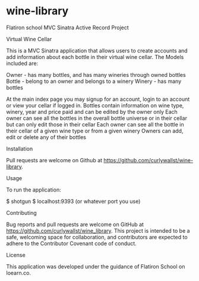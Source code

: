 # wine-library
Flatiron school MVC Sinatra Active Record Project


Virtual Wine Cellar

This is a MVC Sinatra application that allows users to create accounts and add information about each bottle in their virtual wine cellar.  The Models included are:

  Owner - has many bottles, and has many wineries through owned bottles
  Bottle - belong to an owner and belongs to a winery
  Winery - has many bottles

At the main index page you may signup for an account, login to an account or view your cellar if logged in.
Bottles contain information on wine type, winery, year and price paid and can be edited by the owner only
Each owner can see all the bottles in the overall bottle universe or in their cellar but can only edit those in their cellar
Each owner can see all the bottle in their cellar of a given wine type or from a given winery
Owners can add, edit or delete any of their bottles

Installation

Pull requests are welcome on Github at https://github.com/curlywallst/wine-library.

Usage

To run the application:

$ shotgun
$ localhost:9393 (or whatever port you use)


Contributing

Bug reports and pull requests are welcome on GitHub at https://github.com/curlywallst/wine_library. This project is intended to be a safe, welcoming space for collaboration, and contributors are expected to adhere to the Contributor Covenant code of conduct.


License

This application was developed under the guidance of Flatiron School on loearn.co.
